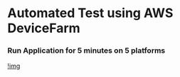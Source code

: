 # Automated Test using AWS DeviceFarm

### Run Application for 5 minutes on 5 platforms


[!img](/result.png)
